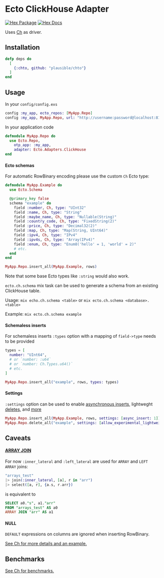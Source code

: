 # Ecto ClickHouse Adapter

[![Hex Package](https://img.shields.io/hexpm/v/chto.svg)](https://hex.pm/packages/chto)
[![Hex Docs](https://img.shields.io/badge/hex-docs-blue.svg)](https://hexdocs.pm/chto)

Uses [Ch](https://github.com/plausible/ch) as driver.

## Installation

```elixir
defp deps do
  [
    {:chto, github: "plausible/chto"}
  ]
end
```

## Usage

In your `config/config.exs`

```elixir
config :my_app, ecto_repos: [MyApp.Repo]
config :my_app, MyApp.Repo, url: "http://username:password@localhost:8123/database"
```

In your application code

```elixir
defmodule MyApp.Repo do
  use Ecto.Repo,
    otp_app: :my_app,
    adapter: Ecto.Adapters.ClickHouse
end
```

#### Ecto schemas

For automatic RowBinary encoding please use the custom `Ch` Ecto type:

```elixir
defmodule MyApp.Example do
  use Ecto.Schema

  @primary_key false
  schema "example" do
    field :number, Ch, type: "UInt32"
    field :name, Ch, type: "String"
    field :maybe_name, Ch, type: "Nullable(String)"
    field :country_code, Ch, type: "FixedString(2)"
    field :price, Ch, type: "Decimal32(2)"
    field :map, Ch, type: "Map(String, UInt64)"
    field :ipv4, Ch, type: "IPv4"
    field :ipv4s, Ch, type: "Array(IPv4)"
    field :enum, Ch, type: "Enum8('hello' = 1, 'world' = 2)"
    # etc.
  end
end

MyApp.Repo.insert_all(MyApp.Example, rows)
```

Note that some base Ecto types like `:string` would also work.

`ecto.ch.schema` mix task can be used to generate a schema from an existing ClickHouse table.

Usage: `mix echo.ch.schema <table>` or `mix ecto.ch.schema <database>.<table>`

Example: `mix ecto.ch.schema example`

#### Schemaless inserts

For schemaless inserts `:types` option with a mapping of `field->type` needs to be provided

```elixir
types = [
  number: "UInt64",
  # or `number: :u64`
  # or `number: Ch.Types.u64()`
  # etc.
]

MyApp.Repo.insert_all("example", rows, types: types)
```

#### Settings

`:settings` option can be used to enable [asynchronous inserts,](https://clickhouse.com/docs/en/optimize/asynchronous-inserts) lightweght [deletes,](https://clickhouse.com/docs/en/guides/developer/lightweght-delete) and [more](https://clickhouse.com/docs/en/operations/settings/settings)

```elixir
MyApp.Repo.insert_all(MyApp.Example, rows, settings: [async_insert: 1])
MyApp.Repo.delete_all("example", settings: [allow_experimental_lightweight_delete: 1])
```

## Caveats

#### [ARRAY JOIN](https://clickhouse.com/docs/en/sql-reference/statements/select/array-join)

For now `:inner_lateral` and `:left_lateral` are used for `ARRAY` and `LEFT ARRAY` joins:

```elixir
"arrays_test"
|> join(:inner_lateral, [a], r in "arr")
|> select([a, r], {a.s, r.arr})
```

is equivalent to

```sql
SELECT a0."s", a1."arr"
FROM "arrays_test" AS a0
ARRAY JOIN "arr" AS a1
```

#### NULL

`DEFAULT` expressions on columns are ignored when inserting RowBinary.

[See Ch for more details and an example.](https://github.com/plausible/ch#null-in-rowbinary)

## Benchmarks

[See Ch for benchmarks.](https://github.com/plausible/ch#benchmarks)
